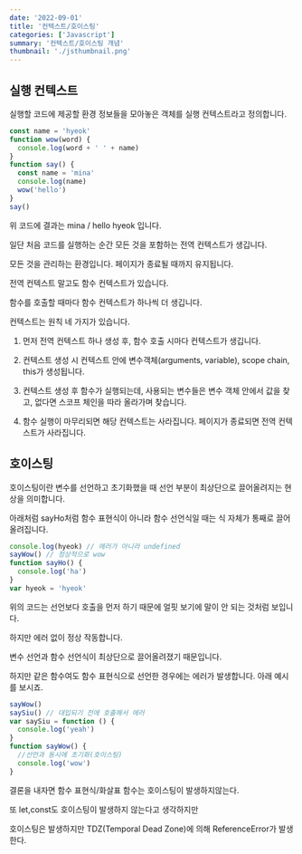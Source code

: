 ```yaml
---
date: '2022-09-01'
title: '컨텍스트/호이스팅'
categories: ['Javascript']
summary: '컨텍스트/호이스팅 개념'
thumbnail: './jsthumbnail.png'
---
```


## 실행 컨텍스트

실행할 코드에 제공할 환경 정보들을 모아놓은 객체를 실행 컨텍스트라고 정의합니다.

```javascript
const name = 'hyeok'
function wow(word) {
  console.log(word + ' ' + name)
}
function say() {
  const name = 'mina'
  console.log(name)
  wow('hello')
}
say()
```

위 코드에 결과는 mina / hello hyeok 입니다.

일단 처음 코드를 실행하는 순간 모든 것을 포함하는 전역 컨텍스트가 생깁니다.

모든 것을 관리하는 환경입니다. 페이지가 종료될 때까지 유지됩니다.

전역 컨텍스트 말고도 함수 컨텍스트가 있습니다.

함수를 호출할 때마다 함수 컨텍스트가 하나씩 더 생깁니다.

컨텍스트는 원칙 네 가지가 있습니다.

1. 먼저 전역 컨텍스트 하나 생성 후, 함수 호출 시마다 컨텍스트가 생깁니다.

2. 컨텍스트 생성 시 컨텍스트 안에 변수객체(arguments, variable), scope chain, this가 생성됩니다.

3. 컨텍스트 생성 후 함수가 실행되는데, 사용되는 변수들은 변수 객체 안에서 값을 찾고,
   없다면 스코프 체인을 따라 올라가며 찾습니다.

4. 함수 실행이 마무리되면 해당 컨텍스트는 사라집니다.
   페이지가 종료되면 전역 컨텍스트가 사라집니다.

## 호이스팅

호이스팅이란 변수를 선언하고 초기화했을 때 선언 부분이 최상단으로 끌어올려지는 현상을 의미합니다.

아래처럼 sayHo처럼 함수 표현식이 아니라 함수 선언식일 때는 식 자체가 통째로 끌어올려집니다.

```javascript
console.log(hyeok) // 에러가 아니라 undefined
sayWow() // 정상적으로 wow
function sayHo() {
  console.log('ha')
}
var hyeok = 'hyeok'
```

위의 코드는 선언보다 호출을 먼저 하기 때문에 얼핏 보기에 말이 안 되는 것처럼 보입니다.

하지만 에러 없이 정상 작동합니다.

변수 선언과 함수 선언식이 최상단으로 끌어올려졌기 때문입니다.

하지만 같은 함수여도 함수 표현식으로 선언한 경우에는 에러가 발생합니다. 아래 예시를 보시죠.

```javascript
sayWow()
saySiu() // 대입되기 전에 호출해서 에러
var saySiu = function () {
  console.log('yeah')
}
function sayWow() {
  //선언과 동시에 초기화(호이스팅)
  console.log('wow')
}
```

결론을 내자면 함수 표현식/화살표 함수는 호이스팅이 발생하지않는다.

또 let,const도 호이스팅이 발생하지 않는다고 생각하지만

호이스팅은 발생하지만 TDZ(Temporal Dead Zone)에 의해 ReferenceError가 발생한다.
